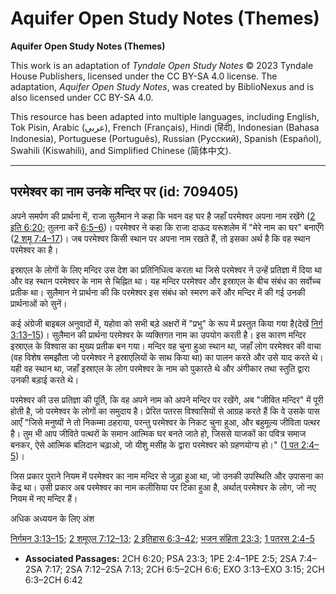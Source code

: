 # Aquifer Open Study Notes (Themes)

**Aquifer Open Study Notes (Themes)**

This work is an adaptation of *Tyndale Open Study Notes* © 2023 Tyndale House Publishers, licensed under the CC BY\-SA 4\.0 license. The adaptation, *Aquifer Open Study Notes*, was created by BiblioNexus and is also licensed under CC BY\-SA 4\.0\.

This resource has been adapted into multiple languages, including English, Tok Pisin, Arabic (عربي), French (Français), Hindi (हिंदी), Indonesian (Bahasa Indonesia), Portuguese (Português), Russian (Русский), Spanish (Español), Swahili (Kiswahili), and Simplified Chinese (简体中文).



--------------------------------

## परमेश्वर का नाम उनके मन्दिर पर (id: 709405)

अपने समर्पण की प्रार्थना में, राजा सुलैमान ने कहा कि भवन वह घर है जहाँ परमेश्वर अपना नाम रखेंगे ([2 इति 6:20](https://ref.ly/2Chr6:20); तुलना करें [6:5–6](https://ref.ly/2Chr6:5-2Chr6:6))। परमेश्वर ने कहा कि राजा दाऊद यरूशलेम में "मेरे नाम का घर" बनाएँगे ([2 शमू 7:4–17](https://ref.ly/2Sam7:4-2Sam7:17))। जब परमेश्वर किसी स्थान पर अपना नाम रखते हैं, तो इसका अर्थ है कि वह स्थान परमेश्वर का है।

इस्राएल के लोगों के लिए मन्दिर उस देश का प्रतिनिधित्व करता था जिसे परमेश्वर ने उन्हें प्रतिज्ञा में दिया था और वह स्थान परमेश्वर के नाम से चिह्नित था। यह मन्दिर परमेश्वर और इस्राएल के बीच संबंध का सर्वोच्च प्रतीक था। सुलैमान ने प्रार्थना की कि परमेश्वर इस संबंध को स्मरण करें और मन्दिर में की गई उनकी प्रार्थनाओं को सुनें।

कई अंग्रेजी बाइबल अनुवादों में, यहोवा को सभी बड़े अक्षरों में "प्रभु" के रूप में प्रस्तुत किया गया है(देखें [निर्ग 3:13–15](https://ref.ly/Exod3:13-Exod3:15))। सुलैमान की प्रार्थना परमेश्वर के व्यक्तिगत नाम का उपयोग करती है। इस कारण मन्दिर इस्राएल के विश्वास का मुख्य प्रतीक बन गया। मन्दिर वह चुना हुआ स्थान था, जहाँ लोग परमेश्वर की वाचा (वह विशेष समझौता जो परमेश्वर ने इस्राएलियों के साथ किया था) का पालन करते और उसे याद करते थे। यही वह स्थान था, जहाँ इस्राएल के लोग परमेश्वर के नाम को पुकारते थे और अंगीकार तथा स्तुति द्वारा उनकी बड़ाई करते थे। 

परमेश्वर की उस प्रतिज्ञा की पूर्ति, कि वह अपने नाम को अपने मन्दिर पर रखेंगे, अब "जीवित मन्दिर" में पूरी होती है, जो परमेश्वर के लोगों का समुदाय है। प्रेरित पतरस विश्वासियों से आग्रह करते हैं कि वे उसके पास आएँ "जिसे मनुष्यों ने तो निकम्मा ठहराया, परन्तु परमेश्वर के निकट चुना हुआ, और बहुमूल्य जीविता पत्थर है। तुम भी आप जीविते पत्थरों के समान आत्मिक घर बनते जाते हो, जिससे याजकों का पवित्र समाज बनकर, ऐसे आत्मिक बलिदान चढ़ाओ, जो यीशु मसीह के द्वारा परमेश्वर को ग्रहणयोग्य हो।" ([1 पत 2:4–5](https://ref.ly/1Pet2:4-1Pet2:5))।

जिस प्रकार पुराने नियम में परमेश्वर का नाम मन्दिर से जुड़ा हुआ था, जो उनकी उपस्थिति और उपासना का केंद्र था। उसी प्रकार अब परमेश्वर का नाम कलीसिया पर टिका हुआ है, अर्थात् परमेश्वर के लोग, जो नए नियम में नए मन्दिर हैं।

अधिक अध्ययन के लिए अंश

[निर्गमन 3:13–15](https://ref.ly/Exod3:13-Exod3:15); [2 शमूएल 7:12–13](https://ref.ly/2Sam7:12-2Sam7:13); [2 इतिहास 6:3–42](https://ref.ly/2Chr6:3-2Chr6:42); [भजन संहिता 23:3](https://ref.ly/Ps23:3); [1 पतरस 2:4–5](https://ref.ly/1Pet2:4-1Pet2:5)

* **Associated Passages:** 2CH 6:20; PSA 23:3; 1PE 2:4–1PE 2:5; 2SA 7:4–2SA 7:17; 2SA 7:12–2SA 7:13; 2CH 6:5–2CH 6:6; EXO 3:13–EXO 3:15; 2CH 6:3–2CH 6:42

